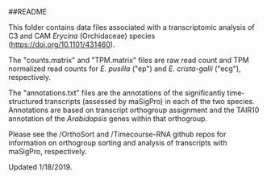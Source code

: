##READMEThis folder contains data files associated with a transcriptomic analysis of C3 and CAM <i>Erycina</i> (Orchidaceae) species (https://doi.org/10.1101/431460). The "counts.matrix" and "TPM.matrix" files are raw read count and TPM normalized read counts for <i>E. pusilla</i> ("ep") and <i>E. crista-galli</i> ("ecg"), respectively. The "annotations.txt" files are the annotations of the significantly time-structured transcripts (assessed by maSigPro) in each of the two species. Annotations are based on transcript orthogroup assignment and the TAIR10 annotation of the <i>Arabidopsis</i> genes within that orthogroup. Please see the /OrthoSort and /Timecourse-RNA github repos for information on orthogroup sorting and analysis of transcripts with maSigPro, respectively. Updated 1/18/2019. 